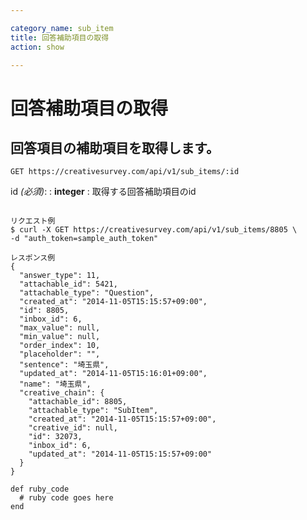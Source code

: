```yaml
---

category_name: sub_item
title: 回答補助項目の取得
action: show

---
```


# 回答補助項目の取得

## 回答項目の補助項目を取得します。

`GET https://creativesurvey.com/api/v1/sub_items/:id`

id _(必須)_:
: __integer__
: 取得する回答補助項目のid

~~~

リクエスト例
$ curl -X GET https://creativesurvey.com/api/v1/sub_items/8805 \
-d "auth_token=sample_auth_token"

レスポンス例
{
  "answer_type": 11,
  "attachable_id": 5421,
  "attachable_type": "Question",
  "created_at": "2014-11-05T15:15:57+09:00",
  "id": 8805,
  "inbox_id": 6,
  "max_value": null,
  "min_value": null,
  "order_index": 10,
  "placeholder": "",
  "sentence": "埼玉県",
  "updated_at": "2014-11-05T15:16:01+09:00",
  "name": "埼玉県",
  "creative_chain": {
    "attachable_id": 8805,
    "attachable_type": "SubItem",
    "created_at": "2014-11-05T15:15:57+09:00",
    "creative_id": null,
    "id": 32073,
    "inbox_id": 6,
    "updated_at": "2014-11-05T15:15:57+09:00"
  }
}
~~~

~~~
def ruby_code
  # ruby code goes here
end
~~~

